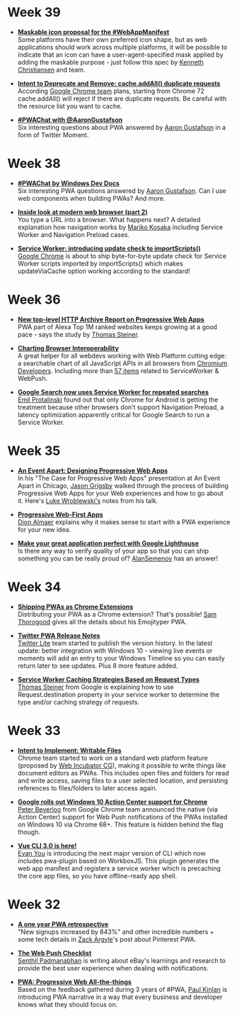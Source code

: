 # Week 39

* [__Maskable icon proposal for the #WebAppManifest__](https://w3c.github.io/manifest/#icon-masks6)  
Some platforms have their own preferred icon shape, but as web applications should work across multiple platforms, it will be possible to indicate that an icon can have a user-agent-specified mask applied by adding the maskable purpose - just follow this spec by [Kenneth Christiansen](https://twitter.com/kennethrohde) and team.

* [__Intent to Deprecate and Remove: cache.addAll() duplicate requests__](https://groups.google.com/a/chromium.org/forum/#!msg/blink-dev/l2YVa_M4ODs/o0PqQOl6CgAJ)  
According [Google Chrome team](https://twitter.com/chromiumdev) plans, starting from Chrome 72 cache.addAll() will reject if there are duplicate requests. Be careful with the resource list you want to cache. 
 
* [__#PWAChat with @AaronGustafson__](https://twitter.com/i/moments/1042194377089536001)  
Six interesting questions about PWA answered by [Aaron Gustafson](https://twitter.com/AaronGustafson) in a form of Twitter Moment.


# Week 38

* [__#PWAChat by Windows Dev Docs__](https://twitter.com/WindowsDocs/status/1042111770528075776)  
Six interesting PWA questions answered by [Aaron Gustafson](https://twitter.com/AaronGustafson). Can I use web components when building PWAs? And more.

* [__Inside look at modern web browser (part 2)__](https://developers.google.com/web/updates/2018/09/inside-browser-part2)  
You type a URL into a browser. What happens next? A detailed explanation how navigation works by [Mariko Kosaka](https://developers.google.com/web/resources/contributors/kosamari) including Service Worker and Navigation Preload cases. 
 
* [__Service Worker: introducing update check to importScripts()__](https://docs.google.com/document/d/1p_2axsp96GfME5lE4Zd-p5ei80-9OD_brFUjLYyN8B0/edit)  
[Google Chrome](https://twitter.com/chromiumdev) is about to ship byte-for-byte update check for Service Worker scripts imported by importScripts() which makes updateViaCache option working according to the standard! 


# Week 36

* [__New top-level HTTP Archive Report on Progressive Web Apps__](https://medium.com/dev-channel/new-top-level-http-archive-report-on-progressive-web-apps-ba67f3084137)  
PWA part of Alexa Top 1M ranked websites keeps growing at a good pace - says the study by [Thomas Steiner](http://twitter.com/tomayac).

* [__Charting Browser Interoperability__](https://blog.chromium.org/2018/08/charting-browser-interoperability.html)  
A great helper for all webdevs working with Web Platform cutting edge: a searchable chart of all JavaScript APIs in all browsers from [Chromium Developers](https://twitter.com/ChromiumDev). Including more than [57 items](https://web-confluence.appspot.com/#!/catalog?releases=%5B%22Safari_11.1_OSX_10.13.4%22,%22Edge_17.17134_Windows_10.0%22,%22Firefox_61.0_Windows_10.0%22,%22Chrome_68.0.3440.75_Windows_10.0%22%5D&q=%22pushmanager%20or%20pushsubscription%20or%20serviceworker%22) related to ServiceWorker & WebPush. 
 
* [__Google Search now uses Service Worker for repeated searches__](https://venturebeat.com/2018/09/01/google-search-now-uses-service-worker-for-repeated-searches/)  
[Emil Protalinski](https://venturebeat.com/author/emil-protalinski/) found out that only Chrome for Android is getting the treatment because other browsers don’t support Navigation Preload, a latency optimization apparently critical for Google Search to run a Service Worker.


# Week 35

* [__An Event Apart: Designing Progressive Web Apps__](https://www.lukew.com/ff/entry.asp?1998)  
In his "The Case for Progressive Web Apps" presentation at An Event Apart in Chicago, [Jason Grigsby](http://twitter.com/grigs_talks) walked through the process of building Progressive Web Apps for your Web experiences and how to go about it. Here's [Luke Wroblewski's](http://twitter.com/lukew) notes from his talk.

* [__Progressive Web-First Apps__](https://medium.com/ben-and-dion/progressive-web-first-apps-6e35b35f073f)  
[Dion Almaer](https://twitter.com/dalmaer) explains why it makes sense to start with a PWA experience for your new idea. 
 
* [__Make your great application perfect with Google Lighthouse__](https://webagility.com/posts/make-your-great-application-perfect-with-google-lighthouse)  
Is there any way to verify quality of your app so that you can ship something you can be really proud of? [AlanSemenov](https://twitter.com/AlanSemenov) has an answer!
 

# Week 34

* [__Shipping PWAs as Chrome Extensions__](https://dev.to/samthor/shipping-pwas-as-chrome-extensions-3l5c)  
Distributing your PWA as a Chrome extension? That's possible! [Sam Thorogood](http://twitter.com/samthor) gives all the details about his Emojityper PWA.

* [__Twitter PWA Release Notes__](https://twitter.com/i/release_notes)  
[Twitter Lite](https://mobile.twitter.com/) team started to publish the version history. In the latest update: better integration with Windows 10 - viewing live events or moments will add an entry to your Windows Timeline so you can easily return later to see updates. Plus 8 more feature added. 
 
* [__Service Worker Caching Strategies Based on Request Types__](https://medium.com/dev-channel/service-worker-caching-strategies-based-on-request-types-57411dd7652c)  
[Thomas Steiner](https://medium.com/@steiner.thomas) from Google is explaining how to use Request.destination property in your service worker to determine the type and/or caching strategy of requests.


# Week 33

* [__Intent to Implement: Writable Files__](https://groups.google.com/a/chromium.org/forum/#!msg/blink-dev/U4rXcm5CE4Y/3XmVtoAPDwAJ)  
Chrome team started to work on a standard web platform feature (proposed by [Web Incubator CG](https://github.com/WICG)), making it possible to write things like document editors as PWAs. This includes open files and folders for read and write access, saving files to a user selected location, and persisting references to files/folders to later access again.

* [__Google rolls out Windows 10 Action Center support for Chrome__](https://windowsreport.com/google-chrome-windows-10-action-center-support/)  
[Peter Beverloo](https://twitter.com/beverloo/status/1027258639688654854) from Google Chrome team announced the native (via Action Center) support for Web Push notifications of the PWAs installed on Windows 10 via Chrome 68+. This feature is hidden behind the flag though.
 
* [__Vue CLI 3.0 is here!__](https://medium.com/the-vue-point/vue-cli-3-0-is-here-c42bebe28fbb)  
[Evan You](https://twitter.com/youyuxi) is introducing the next major version of CLI which now includes pwa-plugin based on WorkboxJS. This plugin generates the web app manifest and registers a service worker which is precaching the core app files, so you have offline-ready app shell.


# Week 32

* [__A one year PWA retrospective__](https://medium.com/@Pinterest_Engineering/a-one-year-pwa-retrospective-f4a2f4129e05)  
"New signups increased by 843%" and other incredible numbers + some tech details in [Zack Argyle](https://twitter.com/ZackArgyle)'s post about Pinterest PWA.

* [__The Web Push Checklist__](https://medium.com/@senthil_hi/the-web-push-checklist-3d7ee1225901)  
[Senthil Padmanabhan](https://twitter.com/senthil_hi) is writing about eBay's learnings and research to provide the best user experience when dealing with notifications.

* [__PWA: Progressive Web All-the-things__](https://paul.kinlan.me/pwa-progressive-web-all-the-things/)  
Based on the feedback gathered during 3 years of #PWA, [Paul Kinlan](https://twitter.com/Paul_Kinlan) is introducing PWA narrative in a way that every business and developer knows what they should focus on.
